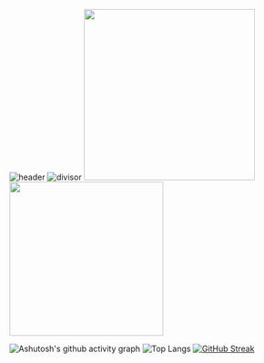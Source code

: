 ![header](https://github.com/user-attachments/assets/83d4b647-7ca6-4da5-9f63-f2a352679fe4)
![divisor](https://github.com/Thamine-S/Thamine-S/assets/171283820/512ae14d-9517-444e-9d49-c67d3c09c077)
<a href="https://thamine-s.github.io/Portifolio/">
   <img src="https://github.com/user-attachments/assets/fd2dbcc0-4cf8-4189-a28d-40c6efc56483" width="300" >
</a>
<a href="https://github.com/Thamine-S/Fixation-Project-v2">
   <img src="https://github.com/user-attachments/assets/ce7b456e-c19c-43d7-b522-8ef24a859328" width="270" >
</a>

<!--<a href="https://github.com/Thamine-S/Thamine-S/blob/main/Bootcamps.md">
   <img src="https://github.com/Thamine-S/Thamine-S/assets/171283820/17788064-1d82-43ea-96b8-5678ab471629" width="200" >
</a>-->


![Ashutosh's github activity graph](https://github-readme-activity-graph.vercel.app/graph?username=Thamine-S&theme=nightowl)
![Top Langs](https://github-readme-stats.vercel.app/api/top-langs/?username=Thamine-S&layout=compact&bg_color=011627&border_color=761EE7&title_color=939EFF&text_color=FFE6E6)
[![GitHub Streak](https://streak-stats.demolab.com/?user=Thamine-S&theme=bear&background=011627&border=761EE7&dates=939EFF)](https://git.io/streak-stats)
